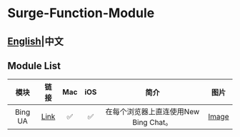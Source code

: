 # Surge-Function-Module
## [English](https://github.com/Vinetan/Surge-Function-Module/tree/main/README.md)|中文
## Module List
|**模块**|**链接**|**Mac**|**iOS**|**简介**|**图片**|
|:--:|:--:|:--:|:--:|:--:|:--:|
|Bing UA|[Link](https://raw.githubusercontent.com/Vinetan/Surge-Function-Module/main/Module/BingUA.sgmodule)|:white_check_mark: |:white_check_mark:|在每个浏览器上直连使用New Bing Chat。|[Image](https://github.com/Vinetan/Surge-Function-Module/tree/main/Image/BingUA/BingUA.md)